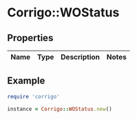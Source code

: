 # Corrigo::WOStatus

## Properties

| Name | Type | Description | Notes |
| ---- | ---- | ----------- | ----- |

## Example

```ruby
require 'corrigo'

instance = Corrigo::WOStatus.new()
```

